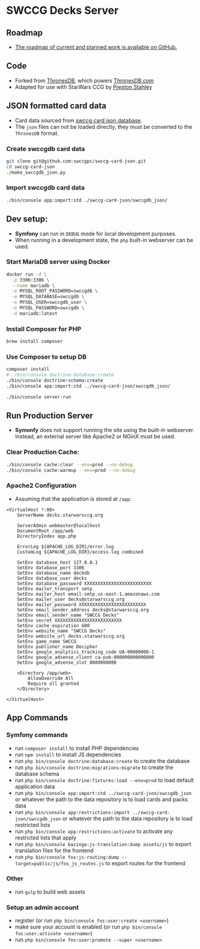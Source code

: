 SWCCG Decks Server
==================

## Roadmap

* [The roadmap of current and planned work is available on GitHub.](https://github.com/swccgpc/swccgdb/projects/1)

## Code
* Forked from [ThronesDB](https://github.com/ThronesDB/thronesdb), which powers [ThronesDB.com](https://thronesdb.com)
* Adapted for use with StarWars CCG by [Preston Stahley](https://github.com/PrestonStahley)

## JSON formatted card data

* Card data sourced from [swccg card json database](https://github.com/swccgpc/swccg-card-json).
* The `json` files can not be loaded directly, they must be converted to the `ThronesDB` format.

### Create swccgdb card data

```bash
git clone git@github.com:swccgpc/swccg-card-json.git
cd swccg-card-json
./make_swccgdb_json.py
```

### Import swccgdb card data

```bash
./bin/console app:import:std ./swccg-card-json/swccgdb_json/
```



## Dev setup:

* **Symfony** can run in `DEBUG` mode for local development purposes.
* When running in a development state, the `php` built-in webserver can be used.

### Start MariaDB server using Docker

```bash
docker run -d \
  -p 3306:3306 \
  --name mariadb \
  -e MYSQL_ROOT_PASSWORD=swccgdb \
  -e MYSQL_DATABASE=swccgdb \
  -e MYSQL_USER=swccgdb_user \
  -e MYSQL_PASSWORD=swccgdb \
  -d mariadb:latest
```

### Install Composer for PHP

```bash
brew install composer
```

### Use Composer to setup DB
```bash
composer install
# ./bin/console doctrine:database:create
./bin/console doctrine:schema:create
./bin/console app:import:std ../swccg-card-json/swccgdb_json/

./bin/console server:run
```

## Run Production Server

* **Symonfy** does not support running the site using the built-in webserver. Instead, an external server like Apache2 or NGinX must be used.

### Clear Production Cache:

```bash
./bin/console cache:clear --env=prod --no-debug
./bin/console cache:warmup --env=prod --no-debug
```
### Apache2 Configuration

* Assuming that the application is stored at `/app`:

```
<VirtualHost *:80>
	ServerName decks.starwarsccg.org

	ServerAdmin webmaster@localhost
	DocumentRoot /app/web
	DirectoryIndex app.php

	ErrorLog ${APACHE_LOG_DIR}/error.log
	CustomLog ${APACHE_LOG_DIR}/access.log combined

	SetEnv database_host 127.0.0.1
	SetEnv database_port 3306
	SetEnv database_name deckdb
	SetEnv database_user decks
	SetEnv database_password XXXXXXXXXXXXXXXXXXXXXXXXX
	SetEnv mailer_transport smtp
	SetEnv mailer_host email-smtp.us-east-1.amazonaws.com
	SetEnv mailer_user decks@starwarsccg.org
	SetEnv mailer_password XXXXXXXXXXXXXXXXXXXXXXXXX
	SetEnv email_sender_address decks@starwarsccg.org
	SetEnv email_sender_name "SWCCG Decks"
	SetEnv secret XXXXXXXXXXXXXXXXXXXXXXXXX
	SetEnv cache_expiration 600
	SetEnv website_name "SWCCG Decks"
	SetEnv website_url decks.starwarsccg.org
	SetEnv game_name SWCCG
	SetEnv publisher_name Decipher
	SetEnv google_analytics_tracking_code UA-00000000-1
	SetEnv google_adsense_client ca-pub-000000000000000
	SetEnv google_adsense_slot 0000000000

	<Directory /app/web>
		AllowOverride All
		Require all granted
	</Directory>

</VirtualHost>
```


## App Commands

### Symfony commands

- run `composer install` to install PHP dependencies
- run `npm install` to install JS dependencies
- run `php bin/console doctrine:database:create` to create the database
- run `php bin/console doctrine:migrations:migrate` to create the database schema
- run `php bin/console doctrine:fixtures:load --env=prod` to load default application data
- run `php bin/console app:import:std ../swccg-card-json/swccgdb_json` or whatever the path to the data repository is to load cards and packs data
- run `php bin/console app:restrictions:import ../swccg-card-json/swccgdb_json` or whatever the path to the data repository is to load restricted lists
- run `php bin/console app:restrictions:activate` to activate any restricted lists that apply
- run `php bin/console bazinga:js-translation:dump assets/js` to export translation files for the frontend
- run `php bin/console fos:js-routing:dump --target=public/js/fos_js_routes.js` to export routes for the frontend

### Other

- run `gulp` to build web assets

### Setup an admin account

- register (or run `php bin/console fos:user:create <username>`)
- make sure your account is enabled (or run `php bin/console fos:user:activate <username>`)
- run `php bin/console fos:user:promote --super <username>`
